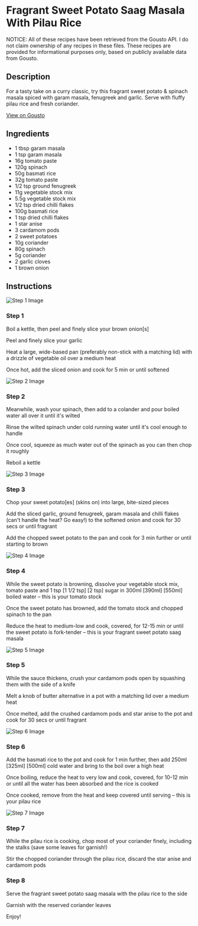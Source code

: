 # Fragrant Sweet Potato Saag Masala With Pilau Rice

NOTICE: All of these recipes have been retrieved from the Gousto API. I do not claim ownership of any recipes in these files. These recipes are provided for informational purposes only, based on publicly available data from Gousto.

## Description

For a tasty take on a curry classic, try this fragrant sweet potato & spinach masala spiced with garam masala, fenugreek and garlic. Serve with fluffy pilau rice and fresh coriander.

[View on Gousto](https://www.gousto.co.uk/recipes/cookbook/fragrant-sweet-potato-saag-masala-with-pilau-rice)

## Ingredients

- 1 tbsp garam masala
- 1 tsp garam masala
- 16g tomato paste
- 120g spinach
- 50g basmati rice
- 32g tomato paste
- 1/2 tsp ground fenugreek
- 11g vegetable stock mix
- 5.5g vegetable stock mix
- 1/2 tsp dried chilli flakes
- 100g basmati rice
- 1 tsp dried chilli flakes
- 1 star anise
- 3 cardamom pods
- 2 sweet potatoes
- 10g coriander
- 80g spinach
- 5g coriander
- 2 garlic cloves
- 1 brown onion

## Instructions

![Step 1 Image](https://production-media.gousto.co.uk/cms/recipe-step-image/Step-1-1658828798288-x200.jpg)

### Step 1

Boil a kettle, then peel and finely slice your brown onion[s]

Peel and finely slice your garlic

Heat a large, wide-based pan (preferably non-stick with a matching lid) with a drizzle of vegetable oil over a medium heat

Once hot, add the sliced onion and cook for 5 min or until softened

![Step 2 Image](https://production-media.gousto.co.uk/cms/recipe-step-image/Step-2-1658828806554-x200.jpg)

### Step 2

Meanwhile, wash your spinach, then add to a colander and pour boiled water all over it until it's wilted

Rinse the wilted spinach under cold running water until it's cool enough to handle

Once cool, squeeze as much water out of the spinach as you can then chop it roughly

Reboil a kettle

![Step 3 Image](https://production-media.gousto.co.uk/cms/recipe-step-image/Step-3-1658828822829-x200.jpg)

### Step 3

Chop your sweet potato[es] (skins on) into large, bite-sized pieces

Add the sliced garlic, ground fenugreek, garam masala and chilli flakes (can't handle the heat? Go easy!) to the softened onion and cook for 30 secs or until fragrant

Add the chopped sweet potato to the pan and cook for 3 min further or until starting to brown

![Step 4 Image](https://production-media.gousto.co.uk/cms/recipe-step-image/Step-4-1658828851485-x200.jpg)

### Step 4

While the sweet potato is browning, dissolve your vegetable stock mix, tomato paste and 1 tsp <span class="text-purple">[1 1/2 tsp]</span><span class="text-danger"> [2 tsp]</span> sugar in 300ml <span class="text-purple">[390ml]</span> <span class="text-danger">[550ml]</span> boiled water – this is your tomato stock

Once the sweet potato has browned, add the tomato stock and chopped spinach to the pan

Reduce the heat to medium-low and cook, covered, for 12-15 min or until the sweet potato is fork-tender – this is your fragrant sweet potato saag masala

![Step 5 Image](https://production-media.gousto.co.uk/cms/recipe-step-image/Step-5-1658828860919-x200.jpg)

### Step 5

While the sauce thickens, crush your cardamom pods open by squashing them with the side of a knife

Melt a knob of butter alternative in a pot with a matching lid over a medium heat

Once melted, add the crushed cardamom pods and star anise to the pot and cook for 30 secs or until fragrant

![Step 6 Image](https://production-media.gousto.co.uk/cms/recipe-step-image/Step-6-1658828879343-x200.jpg)

### Step 6

Add the basmati rice to the pot and cook for 1 min further, then add 250ml <span class="text-purple">[325ml]</span> <span class="text-danger">[500ml]</span> cold water and bring to the boil over a high heat

Once boiling, reduce the heat to very low and cook, covered, for 10-12 min or until all the water has been absorbed and the rice is cooked

Once cooked, remove from the heat and keep covered until serving – this is your pilau rice

![Step 7 Image](https://production-media.gousto.co.uk/cms/recipe-step-image/Step-7-1658828892178-x200.jpg)

### Step 7

While the pilau rice is cooking, chop most of your coriander finely, including the stalks (save some leaves for garnish!)

Stir the chopped coriander through the pilau rice, discard the star anise and cardamom pods

### Step 8

Serve the fragrant sweet potato saag masala with the pilau rice to the side

Garnish with the reserved coriander leaves

Enjoy!

